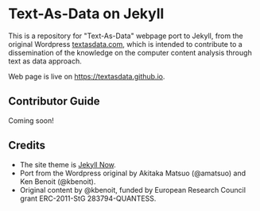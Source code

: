 # Text-As-Data on Jekyll

This is a repository for "Text-As-Data" webpage port to Jekyll, from the original Wordpress [textasdata.com](http://textasdata.com), which is intended to contribute to a dissemination of the knowledge on the computer content analysis through text as data approach.

Web page is live on https://textasdata.github.io.

## Contributor Guide

Coming soon!

## Credits
- The site theme is [Jekyll Now](https://github.com/neilorangepeel/Free-Social-Icons).
- Port from the Wordpress original by Akitaka Matsuo (@amatsuo) and Ken Benoit (@kbenoit).
- Original content by @kbenoit, funded by European Research Council grant ERC-2011-StG 283794-QUANTESS.
